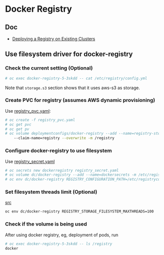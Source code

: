 # Docker Registry

## Doc

* [Deploying a Registry on Existing Clusters](https://docs.openshift.com/container-platform/3.5/install_config/registry/deploy_registry_existing_clusters.html)

## Use filesystem driver for docker-registry

### Check the current setting (Optional)

```sh
# oc exec docker-registry-5-3skdd -- cat /etc/registry/config.yml
```

Note that <code>storage.s3</code> section shows that it uses aws-s3 as storage.

### Create PVC for registry (assumes AWS dynamic provisioning)
Use [registry_pvc.yaml](../files/registry_pvc.yaml): 

```sh
# oc create -f registry_pvc.yaml 
# oc get pvc
# oc get pv
# oc volume deploymentconfigs/docker-registry --add --name=registry-storage -t pvc \
    --claim-name=registry --overwrite -m /registry
```

### Configure docker-registry to use filesystem
Use [registry_secret.yaml](../files/registry_secret.yaml)

```sh
# oc secrets new dockerregistry registry_secret.yaml
# oc volume dc/docker-registry --add --name=dockersecrets -m /etc/registryconfig --type=secret --secret-name=dockerregistry
# oc env dc/docker-registry REGISTRY_CONFIGURATION_PATH=/etc/registryconfig/registry_secret.yaml
```

### Set filesystem threads limit (Optional)
[src](https://github.com/openshift/origin/blob/master/vendor/github.com/docker/distribution/registry/storage/driver/filesystem/driver.go#L24)

```sh
oc env dc/docker-registry REGISTRY_STORAGE_FILESYSTEM_MAXTHREADS=100
```
### Check if the volume is being used
After using docker registry, eg, deployment of pods, run

```sh
# oc exec docker-registry-5-3skdd -- ls /registry                                          
docker

```
